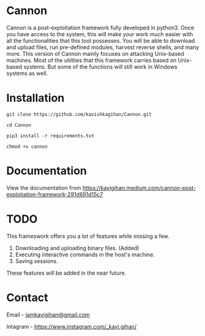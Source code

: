 # Cannon

Cannon is a post-exploitation framework fully developed in python3. Once you have access to the system, this will make your work much easier with all the functionalities that this tool possesses. You will be able to download and upload files, run pre-defined modules, harvest reverse shells, and many more. This version of Cannon mainly focuses on attacking Unix-based machines. Most of the utilities that this framework carries based on Unix-based systems. But some of the functions will still work in Windows systems as well.

# Installation

`git clone https://github.com/kavishkagihan/Cannon.git`

`cd Cannon`

`pip3 install -r requirements.txt`

`chmod +x cannon`

# Documentation

View the documentation from https://kavigihan.medium.com/cannon-post-exploitation-framework-291d691d15c7

# TODO

This frameswork offers you a lot of features while missing a few.
  1. Downloading and uploading binary files.                        (Added)
  2. Executing interactive commands in the host's machine.
  3. Saving sessions.
  
These features will be added in the near future.

# Contact

Email - iamkavigihan@gmail.com

Intagram - https://www.instagram.com/_kavi.gihan/

